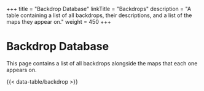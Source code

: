 +++
title = "Backdrop Database"
linkTitle = "Backdrops"
description = "A table containing a list of all backdrops, their descriptions, and a list of the maps they appear on."
weight = 450
+++

# Backdrop Database

This page contains a list of all backdrops alongside the maps that each one appears on.

{{< data-table/backdrop >}}
